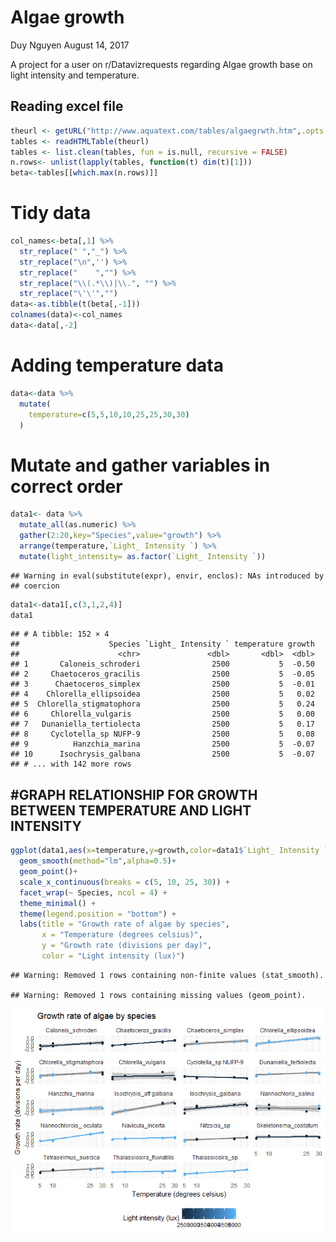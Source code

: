 Algae growth
================
Duy Nguyen
August 14, 2017

A project for a user on r/Datavizrequests regarding Algae growth base on light intensity and temperature.


Reading excel file
------------------

``` r
theurl <- getURL("http://www.aquatext.com/tables/algaegrwth.htm",.opts = list(ssl.verifypeer = FALSE) )
tables <- readHTMLTable(theurl)
tables <- list.clean(tables, fun = is.null, recursive = FALSE)
n.rows<- unlist(lapply(tables, function(t) dim(t)[1]))
beta<-tables[[which.max(n.rows)]]
```

Tidy data
=========

``` r
col_names<-beta[,1] %>%
  str_replace(" ","_") %>%
  str_replace("\n",'') %>%
  str_replace("    ","") %>%
  str_replace("\\(.*\\)|\\.", "") %>%
  str_replace("\'\'","")
data<-as.tibble(t(beta[,-1]))
colnames(data)<-col_names
data<-data[,-2]
```

Adding temperature data
=======================

``` r
data<-data %>%
  mutate(
    temperature=c(5,5,10,10,25,25,30,30)
  )
```

Mutate and gather variables in correct order
============================================

``` r
data1<- data %>%
  mutate_all(as.numeric) %>%
  gather(2:20,key="Species",value="growth") %>%
  arrange(temperature,`Light_ Intensity `) %>%
  mutate(light_intensity= as.factor(`Light_ Intensity `))
```

    ## Warning in eval(substitute(expr), envir, enclos): NAs introduced by
    ## coercion

``` r
data1<-data1[,c(3,1,2,4)]
data1
```

    ## # A tibble: 152 × 4
    ##                    Species `Light_ Intensity ` temperature growth
    ##                      <chr>               <dbl>       <dbl>  <dbl>
    ## 1       Caloneis_schroderi                2500           5  -0.50
    ## 2     Chaetoceros_gracilis                2500           5  -0.05
    ## 3      Chaetoceros_simplex                2500           5  -0.01
    ## 4    Chlorella_ellipsoidea                2500           5   0.02
    ## 5  Chlorella_stigmatophora                2500           5   0.24
    ## 6     Chlorella_vulgaris                  2500           5   0.00
    ## 7   Dunaniella_tertiolecta                2500           5   0.17
    ## 8     Cyclotella_sp NUFP-9                2500           5   0.08
    ## 9          Hanzchia_marina                2500           5  -0.07
    ## 10      Isochrysis_galbana                2500           5  -0.07
    ## # ... with 142 more rows

\#GRAPH RELATIONSHIP FOR GROWTH BETWEEN TEMPERATURE AND LIGHT INTENSITY
-----------------------------------------------------------------------

``` r
ggplot(data1,aes(x=temperature,y=growth,color=data1$`Light_ Intensity `))+
  geom_smooth(method="lm",alpha=0.5)+
  geom_point()+
  scale_x_continuous(breaks = c(5, 10, 25, 30)) +
  facet_wrap(~ Species, ncol = 4) +
  theme_minimal() +
  theme(legend.position = "bottom") +
  labs(title = "Growth rate of algae by species",
       x = "Temperature (degrees celsius)",
       y = "Growth rate (divisions per day)",
       color = "Light intensity (lux)")
```

    ## Warning: Removed 1 rows containing non-finite values (stat_smooth).

    ## Warning: Removed 1 rows containing missing values (geom_point).

![](https://github.com/vietmazze/r-DataVizRequests/blob/master/pressure-1.png)
